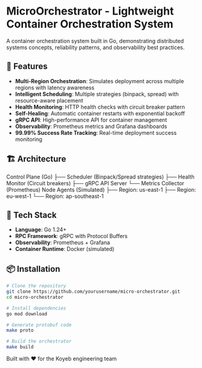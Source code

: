 # MicroOrchestrator - Lightweight Container Orchestration System

A container orchestration system built in Go, demonstrating distributed systems concepts, reliability patterns, and observability best practices.

## 🚀 Features

- **Multi-Region Orchestration**: Simulates deployment across multiple regions with latency awareness
- **Intelligent Scheduling**: Multiple strategies (binpack, spread) with resource-aware placement
- **Health Monitoring**: HTTP health checks with circuit breaker pattern
- **Self-Healing**: Automatic container restarts with exponential backoff
- **gRPC API**: High-performance API for container management
- **Observability**: Prometheus metrics and Grafana dashboards
- **99.99% Success Rate Tracking**: Real-time deployment success monitoring

## 🏗️ Architecture

Control Plane (Go)
├── Scheduler (Binpack/Spread strategies)
├── Health Monitor (Circuit breakers)
├── gRPC API Server
└── Metrics Collector (Prometheus)
Node Agents (Simulated)
├── Region: us-east-1
├── Region: eu-west-1
└── Region: ap-southeast-1

## 🔧 Tech Stack

- **Language**: Go 1.24+
- **RPC Framework**: gRPC with Protocol Buffers
- **Observability**: Prometheus + Grafana
- **Container Runtime**: Docker (simulated)

## 📦 Installation

```bash
# Clone the repository
git clone https://github.com/yourusername/micro-orchestrator.git
cd micro-orchestrator

# Install dependencies
go mod download

# Generate protobuf code
make proto

# Build the orchestrator
make build
```


Built with ❤️ for the Koyeb engineering team

